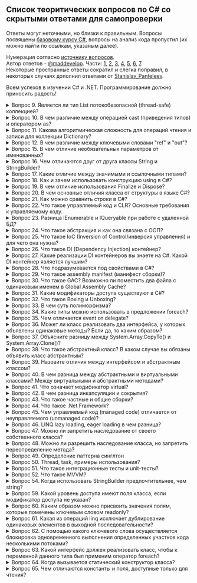 ## Список теоритических вопросов по C# со скрытыми ответами для самопроверки
Ответы могут неточными, но близки к правильным.
Вопросы посвящены [базовому курсу C#](https://metanit.com/sharp/tutorial/), вопросы на анализ кода пропустил (их можно найти по ссылкам, указаным далее).

Нумерация согласно [источнику вопросов](https://metanit.com/sharp/interview/).   
Автор ответов - [@maddevelop](https://teletype.in/@maddevelop). Части: [1](https://teletype.in/@maddevelop/r1t-GTKfV), [2](https://teletype.in/@maddevelop/BkgiE0tzN), [3](https://teletype.in/@maddevelop/H1h78AKG4), [4](https://teletype.in/@maddevelop/HJuu8CFMV), [5](https://teletype.in/@maddevelop/B1v4vCFzE), [6](https://teletype.in/@maddevelop/rytrv-QBN), [7](https://teletype.in/@maddevelop/ByQG3NVBE).   
Некоторые пространные ответы сократил и слегка поправил, в некоторых случаях дополнил ответами от [Stanislav_Panteleev](http://digital-flame.ru/2018/08/25/c-voprosyi-i-otvetyi-k-sobesedovaniyu-chast-1/).

Всем успехов в изучении C# и .NET. Программирование должно приносить радость!

<details><summary>Вопрос 9. Является ли тип List потокобезопасной (thread-safe) коллекцией?</summary>

>Тип List может быть потокобезопасным в операциях чтения.   
>Пользовательский код должен обеспечивать всю синхронизацию при параллельном добавлении элементов в несколько потоков или удалении элементов из них.
</details>

<details><summary>Вопрос 10. В чем различие между операцией cast (приведения типов) и оператором as?</summary>

>В случае ошибки cast выбрасывает исключение InvalidCastException, а оператор as возвращает null
</details>

<details><summary>Вопрос 11. Какова алгоритмическая сложность для операций чтения и записи для коллекции Dictionary?</summary>

>Чтение очень быстрое, потому что используются хэш-таблицы и сложность в этом случае стремится к O(1).   
>Запись проходит тоже очень быстро (O(1)), в том случае если .Count меньше емкости, если же больше, то скорость стремится к O(n).
</details>

<details><summary>Вопрос 12. В чем различие между ключевыми словами "ref" и "out"?</summary>

>Параметр с ключевым слово out может быть не инициализирован, а параметр с ключевым словом ref обязательно должен быть инииализирован до вызова метода, который использует эти параметры.
</details>

<details><summary>Вопрос 15. В чем отличие необязательных параметров от именованных?</summary>

>Необязательные параметры позволяют опускать аргументы функции, в то время как именованные параметры разрешают передавать аргументы по названию параметра.   
```csharp
public void optionalParamFunc(int p1, int p2 = 2, int p3 = 3); 
optionalParamFunc(1, p3:10); //это эквивалентно optionalParamFunc(1,2,10);
```
</details>

<details><summary>Вопрос 16. Чем отличаются друг от друга классы String и StringBuilder?</summary>

>Объект класса String представляет собой неизменяемую строку.   
>Когда выполняется какой-нибудь метод класса String, система создает новый объект в памяти с выделением ему достаточного места.   
>Объект класса StringBuilder представляет собой динамическую строку.   
>При создании строки StringBuilder выделяет памяти больше, чем необходимо этой строке, а при добавлении к ней каких-либо элементов строка не пересоздается заново.   
>В том случае если выделенной памяти не будет хватать для добавления новых элементов, то емкость объекта будет увеличена.
</details>

<details><summary>Вопрос 17. Какие отличие между значимыми и ссылочными типами?</summary>

>Значимые типы (value type) хранятся в стеке. Стек - это структура данных, которая растет снизу вверх: каждый новый элемент помещаются поверх предыдущего. Время жизни переменных таких типов ограничено их контекстом. Физически стек - это некоторая область памяти в адресном пространстве. А ссылочные типы (reference type) хранятся в куче, это другая область памяти, которую можно представить как неупорядоченный набор различных объектов. Когда создаётся объект ссылочного типа в стеке помещается ссылка на адрес в куче. Когда этот объект перестает использоваться, то ссылка уничтожается. После этого в дело вступает автоматический сборщик мусора: он видит, что на объект в куче нету больше ссылок, и удаляет этот объект и очищает память.
</details>

<details><summary>Вопрос 18. Как и зачем использовать конструкцию using в C#?</summary>

>Ключевое слово using упрощает работу с объектами которые реализуют интерфейс IDisposable.   
>Интерфейс IDisposable содержит один метод .Dispose(), который используется для освобождения ресурсов, которые захватил объект. При использовании using не обязательно явно вызывать .Dispose() для объекта.
</details>

<details><summary>Вопрос 19. В чем отличие использования Finalize и Dispose?</summary>

>Метод Finalize уже определен в базовом для всех типов классе Object, однако данный метод нельзя так просто переопределить. И фактическая его реализация происходит через создание деструктора. Вызывается сборщиком мусора, а точный момент вызова неопределен.   
>Метод Dispose нужен для ручного освобождения ресурсов, через его явный вызов или с помощью using.
</details>

<details><summary>Вопрос 20. В чем основные отличия класса от структуры в языке C#?</summary>

>Основные отличия класса от структуры следующие: 
>    * Структура является размерным типом, а класс – ссылочным.
>    * Все структурные типы неявно наследуются от System.ValueType, они не бывают абстрактными и всегда неявно запечатаны (sealed)
>    * При присваивании переменных структурного типа, создается копия данных
>    * Объявления полей структуры не могут иметь инициализаторов
>    * Различная интерпретация this для структуры и класса
>    * Структура не может содержать конструктор без параметров
>    * Структура не может содержать деструктор
>    * Для ссылочных типов значение по умолчанию – null
>    * При конвертировании между ссылочным и размерным типами происходит упаковка и распаковка.
</details>

<details><summary>Вопрос 21. Как можно сравнить строки в C#?</summary>

```csharp
string s1 = "123";
string s2 = s1.Substring(0, 2) + "3";

//по значению, все варианты сработают
if (s1 == s2) { }
if (s1.CompareTo(s2) == 0) { }
if (s1.Equals(s2)) { }
if (string.Equals(s1, s2)) { }

//по ссылке, не сработают, так сравнивать не надо
if ((object)s1 == (object)s2) { }
if (object.ReferenceEquals(s1, s2)) { }
```
</details>

<details><summary>Вопрос 22. Что такое управляемый код и CLR? Основные требования к управляемому коду.</summary>

>Управляемый код - код программы исполняемый под управлением CLR (Виртуальной машиной .Net).   
>CLR (общеязыковая исполняющая среда) — исполняющая среда для байт-кода CIL (MSIL), в которой компилируются программы, написанные на .NET-совместимых языках программирования (C#, Managed C++, Visual Basic .NET, F# и прочие). CLR является одним из основных компонентов пакета Microsoft .NET Framework.   
>Написанный управляемый код должен быть полностью совместим с CTS(Common Type System), который поддерживают все .Net совместимые языки.
</details>
	
<details><summary>Вопрос 23. Разница IEnumerable<T> и IQueryable<T> при работе с удаленной БД?</summary>

>IEnumerable. Объект IEnumerable представляет набор данных в памяти и может перемещаться по этим данным только вперед.   
>IQueryable. Он располагается в пространстве имен System.Linq. Объект предоставляет удаленный доступ к базе данных и позволяет перемещаться по данным как в прямом порядке от начала до конца, так и в обратном порядке. В процессе же выполнения запроса, происходит оптимизация запроса.
```csharp
IEnumerable<Phone> phoneIEnum = db.Phones;
var phones1 = phoneIEnum.Where(p => p.Id > id).ToList(); //SELECT * FROM PHONES, фильтрация на стороне клиента
IQueryable<Phone> phoneIQuer = db.Phones;
int id = 3;
var phones2 = phoneIQuer.Where(p => p.Id > id).ToList(); //SELECT * FROM PHONES WHERE ID > 3
```
</details>

<details><summary>Вопрос 24. Что такое абстракция и как она связана с ООП?</summary>

>Под абстракцией понимается модель реальной жизни упрощенная для решения конкретной задачи, которая выражена в объекте, т.е. любой объект - это абстракция, т.к. она только частично описывает реальную сущность. Поэтому любой объект можно считать абстракцией и он только частично описывает реальную сущность. Во время преобразования реальных сущностей в объект, он лишается тех характеристик, которые являются несущественными деталями.   
>Например можно составить упрощенный класс человека, который умеет двигаться, а от всего остального мы абстрагируемся (в данным случае несущественно то, что он умеет дышать, кушать, видеть, слышать и т. д.)
</details>

<details><summary>Вопрос 25. Что такое IoC (Inversion of Control/инверсия управления) и для чего она нужна?</summary>

>Inversion of Control (инверсия управления) — это некий абстрактный принцип, набор рекомендаций для написания слабо связанного кода. Суть которого в том, что каждый компонент системы должен быть как можно более изолированным от других, не полагаясь в своей работе на детали конкретной реализации других компонентов.
</details>
	
<details><summary>Вопрос 26. Что такое DI (Dependency Injection) контейнер?</summary>

>DI контейнер это один из способов реализации принципа IoC. Этот контейнер знает о всех интерфейсах и их реализациях в системе и умеет их сопоставлять. Перед началом работы с ним необходимо зарегистрировать известные типы и их сопоставления(интерфейс-->реализация).
</details>

<details><summary>Вопрос 27. Какие реализации DI контейнеров вы знаете на C#. Какой DI контейнер является лучшим?</summary>

>Castle Windsor, Autofac, Ninject, Unity...и так далее, на самом деле их очень много. На счет того, какой из них лучший не совсем корректный вопрос. Все зависит от конкретной реализации.
</details>

<details><summary>Вопрос 28. Что подразумевается под свойствами в C#?</summary>

>В C# существуют специальные методы доступа, которые и именуются свойствами. Они обеспечивают простой доступ к полям класса для получения или установки их значения.
>Определение свойства содержит блоки get и set. В блоке get возвращается значение поля, а в блоке set устанавливается с помощью параметра value, которое представляет передаваемое значение.
</details>

<details><summary>Вопрос 29. Что такое assembly manifest (манифест сборки)?</summary>

>Манифест сборки содержит следующую информацию (первые чертыре составляют удостоверение сборки):
>    * Имя сборки
>    * Номер версии: основной и дополнительный номера. Используется для управления версиями
>    * Язык и региональные параметры: информация о языке и региональных параметрах, которые поддерживает сборка
>    * Информация о строгом имени: открытый ключ издателя
>    * Список всех файлов сборки: хэш и имя каждого из входящих в сборку файлов
>    * Список ссылок на другие сборки, которые использует текущая сборка
>    * Список ссылок на типы, используемые сборкой

</details>
	
<details><summary>Вопрос 30. Что такое GAC? Возможно ли поместить два файла с одинаковым именем в Global Assembly Cache?</summary>

>GAC (Global Assembly Cache) - глобальный кэш сборок, место где хранятся разделяемые сборки.
>В GAC нельзя помещать полностью одинаковые сборки (сборки с полностью совпадающим сложным именем). Сложное имя сборки состоит из нескольких частей:
>    * Имя сборки без расширения
>    * Номер версии. Благодаря разграничению по версии можно хранить разные версии одной и ой же сборки
>    * Открытый ключ
>    * Необязательное значение для культуры (при локализации сборки)
>    * Цифровая подпись, которая создается с помощью хэш-значения содержимого сборки и значения секретного ключа. Секретный ключ представляет собой файл с расширением *.snk.
>Если совпадают у двух сборок только имена сборки, а все остальное отличается, то их можно помещать в GAC вместе.
</details>
	
<details><summary>Вопрос 31. Какие модификаторы доступа существуют в C#?</summary>

> В C# применяются следующие модификаторы доступа:   
>    * public: публичный, общедоступный класс или член класса. Такой член класса доступен из любого места в коде, а также из других программ и сборок.
>    * private: закрытый класс или член класса. Представляет полную противоположность модификатору public. Такой закрытый класс или член класса доступен только из кода в том же классе или контексте.
>    * protected: такой член класса доступен из любого места в текущем классе или в производных классах. При этом производные классы могут располагаться в других сборках.
>    * internal: класс и члены класса с подобным модификатором доступны из любого места кода в той же сборке, однако он недоступен для других программ и сборок (как в случае с модификатором public).
>    * protected internal: совмещает функционал двух модификаторов. Классы и члены класса с таким модификатором доступны из текущей сборки и из производных классов.
>    * private protected: такой член класса доступен из любого места в текущем классе или в производных классах, которые определены в той же сборке.
</details>
	
<details><summary>Вопрос 32. Что такое Boxing и Unboxing?</summary>

>Упаковка представляет собой процесс неявный преобразования типа значения (хранящегося в стеке) в тип object. Когда тип значения упаковывается средой CLR, она создает оболочку значения внутри System.Object и сохраняет ее в управляемой куче. Обратная операция распаковки осуществляется явным преобразованием object в тип значения. Если упакованный объект не соответствует требуемому типу, то выбрасывается исключение InvalidCastException.
</details>
	
<details><summary>Вопрос 33. В чем суть полиморфизма?</summary>

>Полиморфизм – способность функции обрабатывать данные разных типов.   
>    * Ad-hoc полифорфизм (перегрузка функций, приведение типа) — можно создать несколько методов с одним именем и разными аргументами, примитивные типы могут неявно приводиться.
>    * Параметрический полиморфизм (обобщённое программирование) — можно создать полиморфные (обобщённые) типы.
>    * Полиморфизм включения (наследование) — интерфейсы, наследование классов, виртуальные функции.
</details>
	
<details><summary>Вопрос 34. Какие типы можно использовать в предложении foreach?</summary>

>Можно использовать типы, которые реализуют интерфейс IEnumerable или IEnumerable\<T\>.   
>Либо же к любым типам которые удовлетворяют следующим условиям:
>    * Включают открытый метод GetEnumerator без параметров с классом, структурой или тип интерфейсом в качестве возвращаемого значения;
>    * Тип возвращаемого значения метода GetEnumerator должен содержать открытое свойство Current и открытый метод MoveNext без параметров с типом возвращаемого значения Boolean.
</details>
	
<details><summary>Вопрос 35. Чем отличается event от delegate?</summary>

>Отличаются так же, как отличаются свойства от полей.   
>Событие может быть только членом класса и может быть запущено только в классе, в котором объявлено.
>Кроме того, подписчик события не может отписать других подписчиков.   
>Событие реализуется компилятором в виде приватного поля-делегата и двух публичных методов подписки/отписки на событие.

</details>
	
<details><summary>Вопрос 36. Может ли класс реализовать два интерфейса, у которых объявлены одинаковые методы? Если да, то каким образом?</summary>

> Может. Общие методы при этом надо реализовывать один раз неявно или два раза явно (с указанием имени интерфейса). При явной реализации метод нельзя будет вызывать без приведения экземпляра класса к интерфейсу (если только не будет третьей реализации метода в классе).   
>Если два метода интерфейса выполняют разные действия, то неявная реализация интерфейсов может быть некорректной.
</details>
	
<details><summary>Вопрос 37. Объясните разницу между System.Array.CopyTo() и System.Array.Clone()?</summary>

>   * CopyTo требует наличия выходного массива, тогда как Clone создает новый массив. 
>   * CopyTo позволяет указывать индекс элемента, начиная с которого производить копирование. 
</details>
	
<details><summary>Вопрос 38. Что такое абстрактный класс? В каком случае вы обязаны объявить класс абстрактным?</summary>

>Абстрактный класс - это класс, имеющий неполную реализацию, которую реализует его неабстрактный наследник. Нельзя создать экземпляр абстрактного класса.   
>Абстрактные классы нужны для того, чтобы выделять общий функционал от нескольких классов в обособленный класс. От этого отдельного класса потом можно унаследовать либо просто сигнатуру функционала, либо вместе с реализацией.   
>Класс обязательно нужно объявлять как абстрактный когда он содержит абстрактные члены.
</details>
	
<details><summary>Вопрос 39. Назовите отличия между интерфейсом и абстрактным классом?</summary>

>Интерфейс — это абстрактный класс, у которого ни один метод не реализован, все они публичные и нет переменных класса.   
>Абстрактные классы и интерфейсы используются в наследовании, при этом разрешено наследование нескольких интерфейсов, но только одного класса.
</details>
	
<details><summary>Вопрос 40. В чем разница между абстрактными и виртуальными классами? Между виртуальными и абстрактными методами?</summary>

>Абстрактные классы это класс помеченный ключевым словом abstract. В абстрактном классе содержатся абстрактные члены (методы, свойства, индексаторы, события) они не имеют внутренней реализации и выступают в роли интерфейса. Они так же обязаны быть помечены ключевыми словом abstract. При наследовании от абстрактного класса, класс наследник получает все свойства своего класса родителя, а если в родительском классе есть еще и абстрактные члены, то в классе наследнике обязательно их нужно переопределять.   
>Виртуальный класс, это просто класс в котором есть виртуальные члены (методы, свойства...) Виртуальные члены помечаются модификатором virtual и имеют внутреннюю реализацию, которая может быть переопределена в классе наследнике.
</details>
	
<details><summary>Вопрос 41. Что означает модификатор virtual?</summary>

>Модификатор virtual служит для того, чтобы помечать виртуальные методы или свойства в классе родителя. Виртуальные методы (свойства) - это такие методы, которые мы хотим переопределить в классах наследниках. А чтобы переопределить метод в классе-наследнике, этот метод определяется с модификатором override. Переопределенный метод в классе-наследнике должен иметь тот же набор параметров, что и виртуальный метод в базовом классе.   
>Переопределять можно и невиртуальные методы, но тогда выбор метода (родителя или наследника) будет осуществляться статически во время компиляции на основании типа переменной, а не типа объекта, хранящейся в ней.
</details>
	
<details><summary>Вопрос 42. В чем разница инкапсуляции и сокрытия?</summary>

>Инкапсуляция - одна из парадигм ООП. Она представляет собой способность языка упаковывать определённые участки кода в контейнеры, исключая возможность внешнего мира нарушения целостности данного кода. Основной единицей инкапсуляции в C# является класс. Инкапсуляция позволяет структурировать код и помогает обезопасить его от многих возможных проблем, относительно защиты данных и информации.   
>Сокрытие же скрывает детали о процессе. Для определения прав доступа к данным в классе и к классу непосредственно используются модификаторы доступа. Получается, что использование этих модификаторов и есть то самое сокрытие.
>Но сам термин "сокрытие" лучше употреблять в контексте методов. Сокрытие метода представляет собой реализация тела метода в дочернем классе, сигнатура которого соответствует сигнатуре метода в родительском классе. Для сокрытия применяется ключевое слово "new".
</details>
	
<details><summary>Вопрос 43. Что такое частные и общие сборки?</summary>

>Частные сборки:
>    * Видны только самому приложению
>    * Нет необходимости заботиться об уникальном имени во всем глобальном пространстве имен
>    * Не нужно делать записей в реестре при развертывании приложения
>    * Сборки просто копируются в директорию приложения или в подчинённую директорию
>    * Общая среда выполнения (CLR) при запуске приложения прочитает его манифест и определит какие сборки необходимы. Затем будет произведен поиск нужной сборки по директории приложения (процесс зондирования)
>Общие сборки:
>    * Общие сборки могут быть использованы сразу несколькими приложениями
>    * Сборка должна иметь строгое имя (strong name)
>    * Сборка должна быть помещена в общедоступное место – Global Assembly Cache (GAC, глобальный кэш сборок)
</details>
	
<details><summary>Вопрос 44. Что такое .Net Framework?</summary>

>.NET Framework — программная платформа, выпущенная компанией Microsoft в 2002 году. Основой платформы является общеязыковая среда исполнения Common Language Runtime (CLR), которая подходит для разных языков программирования. Функциональные возможности CLR доступны в любых языках программирования, использующих эту среду.

</details>
	
<details><summary>Вопрос 45. Чем управляемый код (managed code) отличается от неуправляемого (unmanaged code)?</summary>

>Управля́емый код (managed code) — термин, введённый фирмой Microsoft, для обозначения кода программы, исполняемой под «управлением» виртуальной машины .NET — Common Language Runtime или Mono. При этом машинный код называется неуправля́емым кодом (unmanaged code).   
>Слово «управляемый» относится к методу обмена информацией между программой и исполняющей средой. Оно означает, что в любой точке исполнения управляющая среда может приостановить исполнение и получить информацию, специфичную для текущего состояния. Необходимая для этого информация представлена в управляемом коде на языке Intermediate Language и в связанных с этим кодом метаданных.   
</details>
	
<details><summary>Вопрос 46. LINQ lazy loading, eager loading в чем разница?</summary>

>В случае lazy loading (ленивая загрузка), зависимые таблицы (дочерние объекты) не загружаются автоматически с родительскими, а загрузятся в тот момент, когда они понадобятся. В LINQ по умолчанию используется lazy loading.
>В случае eager loading (жадной загрузки), зависимые объекты загружаются автоматически с родительской таблицей. Для того, чтобы использовать eager loading нужно применить метод Include().
</details>
	
<details><summary>Вопрос 47. Можно ли запретить наследование от своего собственного класса?</summary>

>Для того, чтобы запретить наследоваться от класса необходимо объявить его с модификатором sealed.
</details>

<details><summary>Вопрос 48. Можно ли разрешить наследование класса, но запретить переопределение метода?</summary>

>Можно для второго класса в иерархии наследования, если переопределяем виртуальный метод как sealed override, тогда дальнейшее переопределение по цепочке наследования запрещено.
</details>
	
<details><summary>Вопрос 49. Определение паттерна синглтон</summary>

>Одиночка (Singleton, Синглтон) - порождающий паттерн, который гарантирует, что для определенного класса будет создан только один объект, а также предоставит к этому объекту точку доступа. Используется тогда, когда необходимо, чтобы для класса существовал только один экземпляр. Синглтоны бывают потокобезопасные и нет, с простой и отложенной инициализацией.
```csharp
class Singleton
{
    private static readonly Singleton _instance = new Singleton();
    private Singleton() {}
    static Singleton() {}
    public static Singleton Instance { get { return _instance; } }
}
```
</details>
	
<details><summary>Вопрос 50. Thread, task, примеры использования?</summary>

>Класс Thread создает и контролирует поток. На входе указывается метод, который будет выполняться в потоке.   
>Класс Task позволяет запускать отдельную продолжительную задачу. Она запускается асинхронно в одном из потоков из пула потоков, но ее можно запускать и синхронно.
```csharp
var t = new Thread(() => Thread.Sleep(1000));
t.IsBackground = false; //основной поток, система сама ожидает его завершение
t.Start();
Task.Run(() => Task.Delay(1000)).Wait(); //с использованием TPL
```
</details>
	
<details><summary>Вопрос 51. Что такое интеграционные тесты и unit-тесты?</summary>

>Модульное тестирование: проверка отдельного модуля (класса, библиотеки) приложения независимо от другого модуля. Позволяет провести регресионное тестирование (при внесении изменений в модуль, убедиться, что он по прежнему работает).   
>Интеграционное тестирование: программные модули объединяются и тестируются в группе. Эти тесты проверяют правильность взаимодействия нескольких подсистем (например, двух классов). Проводится после модульного тестирования.   
>Системное тестирование: проверяется все приложение в целом на соответсвие требованиям по принципу черного ящика (без учета внутреннего строения приложения).
</details>
	
<details><summary>Вопрос 52. Что такое MVVM?</summary>

>Шаблон MVVM (Model-View-ViewModel) позволяет отделить логику приложения от визуальной части, используется в WPF. Основные компоненты:
>    * Модель (Model) описывает используемые в приложении данные. Модели могут содержать логику, непосредственно связанную этими данными, например, логику валидации свойств модели.   
>    * Представление (View) — определяет визуальный интерфейс (кнопки, текстовые поля и прочие визуальные элементы), через который пользователь взаимодействует с приложением.
>    * Модель Представления (ViewModel) — связывает модель и представление через механизм привязки данных. Если в модели изменяются значения свойств, автоматически идет изменение отображаемых данных в представлении, хотя напрямую модель и представление не связаны. ViewModel также содержит логику по получению данных из модели, которые потом передаются в представление. И также VewModel определяет логику по обновлению данных в модели.
</details>
	
<details><summary>Вопрос 54. Когда использовать StringBuilder предпочтительнее, чем string?</summary>

>StringBuilder предпочтительнее использовать если строка часто изменяется.
</details>
	
<details><summary>Вопрос 59. Какой уровень доступа имеют поля класса, если модификатор доступа не указан?</summary>

>Если не указывать модификатор доступа для поля класса, то по умолчанию они объявляются с модификатором private. Для всех модификаторов доступа действует правило: если не указан модификатор, то устанавливается максимально строгий, при котором код будет компилироваться. 
</details>
	
<details><summary>Вопрос 60. Каким образом можно присвоить значения полям, которые помечены ключевым словом readonly?</summary>

>Из конструктора, либо в месте объявления поля, приравнивая ему какое-то значение.
</details>
	
<details><summary>Вопрос 61. Какая из операций linq исключает дублирование одинаковых элементов в выходной последовательности?</summary>

>Операция Distinct удаляет дублированные элементы из входной последовательности.
</details>
	
<details><summary>Вопрос 62. С помощью какого ключевого слова осуществляется блокировка одновременного выполнения определенных участков кода несколькими потоками?</summary>

>Для осуществления блокировки одновременного выполнения определенных участков кода несколькими потоками используется ключевое слово lock. lock определяет блок, внутри которого весь код становится недоступным для других потоков до завершения работы текущего потока.
</details>
	
<details><summary>Вопрос 63. Какой интерфейс должен реализовать класс, чтобы к переменной данного типа был применим оператор foreach?</summary>

>Оператор foreach может применяться для переменных, которые реализуют интерфейс IEnumerable или IEnumerable<T>, либо к экземпляру любого типа, удовлетворяющим условиям:
>    * должен включать открытый метод GetEnumerator без параметров с классом, структурой или типом интерфейса в качестве возвращаемого значения;
>    * тип возвращаемого значения метода GetEnumerator должен содержать открытое свойство Current и открытый метод MoveNext без параметров с типом возвращаемого значения Boolean.
</details>
	
<details><summary>Вопрос 64. Когда вызывается статический конструктор класса?</summary>

>Статический конструктор вызывается автоматически для инициализации класса перед созданием первого экземпляра типа или при первом обращении к каким-либо статическим членам.
</details>
	
<details><summary>Вопрос 65. Чем отличаются константы и поля, доступные только для чтения?</summary>

>Константы инициализируются только во время компиляции, а поля, доступные для чтения, могут инициализироваться и в месте определения и во время выполнения в конструкторе.
</details>
